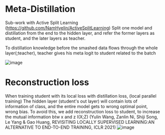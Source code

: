 # Meta-Distillation
Sub-work with Active Split Learning (https://github.com/NamHyelin/ActiveSplitLearning)
Split one model and distillation from the end to the hidden layer,
and refer the former layers as student, and the later layers as teacher.

To distillation knowledge before the smashed data flows through the whole layer(;teacher),
teacher gives his meta logit to student related to the batch

![image](https://user-images.githubusercontent.com/74347397/146889004-81f359a6-970d-408d-8c94-e703ac2db25f.png)

# Reconstruction loss
When training student with its local loss with distillation loss, (local parallel training)
The hidden layer (student's out layer) will contain lots of information of class,
and the entire model gets to wrong optimal point, wrong bias.
To avoid this, we add reconstruction loss to student, to increase the mutual information btw x and z I(X;Z)
(Yulin Wang, Zanlin Ni, Shiji Song, Le Yang & Gao Huang, REVISITING LOCALLY SUPERVISED LEARNING:AN ALTERNATIVE TO END-TO-END TRAINING, ICLR 2021)
![image](https://user-images.githubusercontent.com/74347397/146889547-46cf3d43-e4e6-4682-8c8f-3f6d6120b7b2.png)
